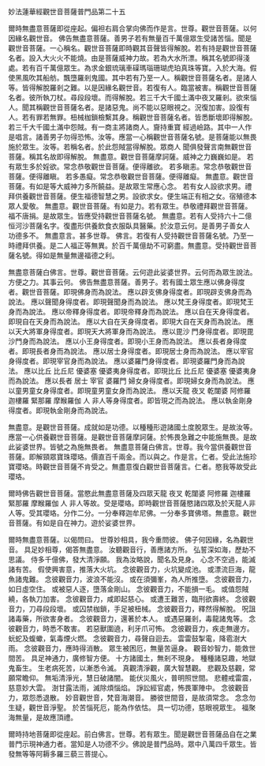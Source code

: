 妙法蓮華經觀世音菩薩普門品第二十五

爾時無盡意菩薩即從座起。偏袒右肩合掌向佛而作是言。世尊。觀世音菩薩。以何因緣名觀世音。 佛告無盡意菩薩。善男子若有無量百千萬億眾生受諸苦惱。聞是觀世音菩薩。一心稱名。觀世音菩薩即時觀其音聲皆得解脫。若有持是觀世音菩薩名者。設入大火火不能燒。由是菩薩威神力故。若為大水所漂。稱其名號即得淺處。若有百千萬億眾生。為求金銀琉璃車磲瑪瑙珊瑚虎珀真珠等寶。入於大海。假使黑風吹其船舫。飄墮羅剎鬼國。其中若有乃至一人。稱觀世音菩薩名者。是諸人等。皆得解脫羅剎之難。以是因緣名觀世音。若復有人。臨當被害。稱觀世音菩薩名者。彼所執刀杖。尋段段壞。而得解脫。若三千大千國土滿中夜叉羅剎。欲來惱人。聞其稱觀世音菩薩名者。是諸惡鬼。尚不能以惡眼視之。況復加害。設復有人。若有罪若無罪。杻械枷鎖檢繫其身。稱觀世音菩薩名者。皆悉斷壞即得解脫。若三千大千國土滿中怨賊。有一商主將諸商人。齎持重寶 經過嶮路。其中一人作是唱言。諸善男子勿得恐怖。汝等。應當一心稱觀世音菩薩名號。是菩薩能以無畏施於眾生。汝等。若稱名者。於此怨賊當得解脫。眾商人 聞俱發聲言南無觀世音菩薩。稱其名故即得解脫。 無盡意。觀世音菩薩摩訶薩。威神之力巍巍如是。 若有眾生多於婬欲。常念恭敬觀世音菩薩。便得離欲。 若多瞋恚。常念恭敬觀世音菩薩。便得離瞋。 若多愚癡。常念恭敬觀世音菩薩。便得離癡。 無盡意。觀世音菩薩。有如是等大威神力多所饒益。是故眾生常應心念。 若有女人設欲求男。禮拜供養觀世音菩薩。便生福德智慧之男。設欲求女。便生端正有相之女。宿殖德本眾人愛敬。 無盡意。觀世音菩薩。有如是力。若有眾生。恭敬禮拜觀世音菩薩。福不唐捐。是故眾生。皆應受持觀世音菩薩名號。 無盡意。若有人受持六十二億恒河沙菩薩名字。復盡形供養飲食衣服臥具醫藥。於汝意云何。是善男子善女人 功德多不。 無盡意言。甚多世尊。 佛言。若復有人受持觀世音菩薩名號。乃至一時禮拜供養。是二人福正等無異。於百千萬億劫不可窮盡。無盡意。受持觀世音菩薩名號。得如是無量無邊福德之利。

無盡意菩薩白佛言。世尊。觀世音菩薩。云何遊此娑婆世界。云何而為眾生說法。方便之力。其事云何。 佛告無盡意菩薩。善男子。若有國土眾生應以佛身得度者。觀世音菩薩。即現佛身而為說法。 應以辟支佛身得度者。即現辟支佛身而為說法。 應以聲聞身得度者。即現聲聞身而為說法。 應以梵王身得度者。即現梵王身而為說法。 應以帝釋身得度者。即現帝釋身而為說法。 應以自在天身得度者。即現自在天身而為說法。 應以大自在天身得度者。即現大自在天身而為說法。 應以天大將軍身得度者。即現天大將軍身而為說法。 應以毘沙 門身得度者。即現毘沙門身而為說法。 應以小王身得度者。即現小王身而為說法。 應以長者身得度者。即現長者身而為說法。 應以居士身得度者。即現居士身而為說法。 應以宰官身得度者。即現宰官身而為說法。 應以婆羅門身得度者。即現婆羅門身而為說法。 應以比丘 比丘尼 優婆塞 優婆夷身得度者。即現比丘 比丘尼 優婆塞 優婆夷身而為說法。 應以長者 居士 宰官 婆羅門 婦女身得度者。即現婦女身而為說法。 應以童男童女身得度者。即現童男童女身而為說法。 應以天龍 夜叉 乾闥婆 阿修羅 迦樓羅 緊那羅 摩睺羅伽 人 非人等身得度者。即皆現之而為說法。 應以執金剛身得度者。即現執金剛身而為說法。

無盡意。是觀世音菩薩。成就如是功德。以種種形遊諸國土度脫眾生。是故汝等。應當一心供養觀世音菩薩。是觀世音菩薩摩訶薩。於怖畏急難之中能施無畏。是故此娑婆世界。皆號之為施無畏者。 無盡意菩薩白佛言。世尊。我今當供養觀世音菩薩。即解頸眾寶珠瓔珞。價直百千兩金。而以與之。作是言。仁者。受此法施珍寶瓔珞。時觀世音菩薩不肯受之。無盡意復白觀世音菩薩言。仁者。愍我等故受此瓔珞。

爾時佛告觀世音菩薩。當愍此無盡意菩薩及四眾天龍 夜叉 乾闥婆 阿修羅 迦樓羅 緊那羅 摩睺羅伽 人 非人等故。受是瓔珞。即時觀世音菩薩愍諸四眾及於天龍人非人等。受其瓔珞。分作二分。一分奉釋迦牟尼佛。一分奉多寶佛塔。無盡意。觀世音菩薩。有如是自在神力。遊於娑婆世界。

爾時無盡意菩薩。以偈問曰。 世尊妙相具，我今重問彼。 佛子何因緣，名為觀世音。 具足妙相尊，偈答無盡意。 汝聽觀音行，善應諸方所。 弘誓深如海，歷劫不思議。 侍多千億佛，發大清淨願。 我為汝略說，聞名及見身。 心念不空過，能滅諸有苦。 假使興害意，推落大火坑。 念彼觀音力，火坑變成池。 或漂流巨海，龍魚諸鬼難。 念彼觀音力，波浪不能沒。 或在須彌峯，為人所推墮。 念彼觀音力，如日虛空住。 或被惡人逐，墮落金剛山。 念彼觀音力，不能損一毛。 或值怨賊繞，各執刀加害。 念彼觀音力，咸即起慈心。 或遭王難苦，臨刑欲壽終。 念彼觀音力，刀尋段段壞。 或囚禁枷鎖，手足被杻械。 念彼觀音力，釋然得解脫。 呪詛諸毒藥，所欲害身者。 念彼觀音力，還著於本人。 或遇惡羅剎，毒龍諸鬼等。 念彼觀音力，時悉不敢害。 若惡獸圍遶，利牙爪可怖。 念彼觀音力，疾走無邊方。 蚖蛇及蝮蠍，氣毒煙火燃。 念彼觀音力，尋聲自迴去。 雲雷鼓掣電，降雹澍大雨。 念彼觀音力，應時得消散。 眾生被困厄，無量苦逼身。 觀音妙智力，能救世間苦。 具足神通力，廣修智方便。 十方諸國土，無剎不現身。 種種諸惡趣，地獄鬼畜生。 生老病死苦，以漸悉令滅。 真觀清淨觀，廣大智慧觀。 悲觀及慈觀，常願常瞻仰。 無垢清淨光，慧日破諸闇。 能伏災風火，普明照世間。 悲體戒雷震，慈意妙大雲。 澍甘露法雨，滅除煩惱焰。 諍訟經官處，怖畏軍陣中。 念彼觀音力，眾怨悉退散。 妙音觀世音，梵音海潮音。 勝彼世間音，是故須常念。 念念勿生疑，觀世音淨聖。 於苦惱死厄，能為作依怙。 具一切功德，慈眼視眾生。 福聚海無量，是故應頂禮。

爾時持地菩薩即從座起。前白佛言。世尊。若有眾生。聞是觀世音菩薩品自在之業普門示現神通力者。當知是人功德不少。佛說是普門品時。眾中八萬四千眾生。皆發無等等阿耨多羅三藐三菩提心。

